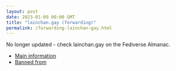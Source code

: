 ```yaml
---
layout: post
date: 2023-01-09 00:00 GMT
title: "lainchan.gay (forwarding)"
permalink: /forwarding-lainchan-gay.html
---
```


No longer updated - check lainchan.gay on the Fediverse Almanac.

* [Main information](https://www.fediversealmanac.com/api/v1/instances/lainchan.gay)
* [Banned from](https://www.fediversealmanac.com/api/v1/instances/lainchan.gay/banned_from)


